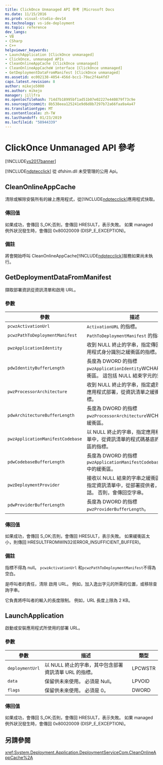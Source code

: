 ```yaml
---
title: ClickOnce Unmanaged API 參考 |Microsoft Docs
ms.date: 11/15/2016
ms.prod: visual-studio-dev14
ms.technology: vs-ide-deployment
ms.topic: reference
dev_langs:
- VB
- CSharp
- C++
helpviewer_keywords:
- LaunchApplication [ClickOnce unmanaged]
- ClickOnce, unmanaged APIs
- CleanOnlineAppCache [ClickOnce unmanaged]
- CleanOnlineAppCacheW interface [ClickOnce unmanaged]
- GetDeploymentDataFromManifest [ClickOnce unmanaged]
ms.assetid: ec002138-4054-456d-bcc1-79ac2f4a4fd7
caps.latest.revision: 8
author: mikejo5000
ms.author: mikejo
manager: jillfra
ms.openlocfilehash: 714d7b18995bf1ad51b07e02227e440879f73c9e
ms.sourcegitcommit: 8b538eea125241e9d6d8b7297b72a66faa9a4a47
ms.translationtype: MT
ms.contentlocale: zh-TW
ms.lasthandoff: 01/23/2019
ms.locfileid: "58944339"
---
```

# <a name="clickonce-unmanaged-api-reference"></a>ClickOnce Unmanaged API 參考
[!INCLUDE[vs2017banner](../includes/vs2017banner.md)]

[!INCLUDE[ndptecclick](../includes/ndptecclick-md.md)] 從 dfshim.dll 未受管理的公用 Api。  
  
## <a name="cleanonlineappcache"></a>CleanOnlineAppCache  
 清除或解除安裝所有的線上應用程式，從[!INCLUDE[ndptecclick](../includes/ndptecclick-md.md)]應用程式快取。  
  
### <a name="return-value"></a>傳回值  
 如果成功，會傳回 S_OK;否則，會傳回 HRESULT，表示失敗。 如果 managed 例外狀況發生時，會傳回 0x80020009 (DISP_E_EXCEPTION)。  
  
### <a name="remarks"></a>備註  
 將會開始呼叫 CleanOnlineAppCache[!INCLUDE[ndptecclick](../includes/ndptecclick-md.md)]服務如果尚未執行。  
  
## <a name="getdeploymentdatafrommanifest"></a>GetDeploymentDataFromManifest  
 擷取部署資訊從資訊清單和啟用 URL。  
  
### <a name="parameters"></a>參數  
  
|參數|描述|類型|  
|---------------|-----------------|----------|  
|`pcwzActivationUrl`|`ActivationURL` 的指標。|LPCWSTR|  
|`pcwzPathToDeploymentManifest`|`PathToDeploymentManifest` 的指標。|LPCWSTR|  
|`pwzApplicationIdentity`|收到 NULL 終止的字串，指定傳回完整的應用程式身分識別之緩衝區的指標。|LPWSTR|  
|`pdwIdentityBufferLength`|長度為 DWORD 的指標`pwzApplicationIdentity`WCHARs 中的緩衝區。 這包括 NULL 結束字元的空間。|LPDWORD|  
|`pwzProcessorArchitecture`|收到 NULL 終止的字串，指定處理器架構的應用程式部署，從資訊清單之緩衝區的指標。|LPWSTR|  
|`pdwArchitectureBufferLength`|長度為 DWORD 的指標`pwzProcessorArchitecture`WCHARs 中的緩衝區。|LPDWORD|  
|`pwzApplicationManifestCodebase`|以 NULL 終止的字串，指定應用程式資訊清單中，從資訊清單的程式碼基底的接收緩衝區的指標。|LPWSTR|  
|`pdwCodebaseBufferLength`|長度為 DWORD 的指標`pwzApplicationManifestCodebase`WCHARs 中的緩衝區。|LPDWORD|  
|`pwzDeploymentProvider`|接收以 NULL 結束的字串之緩衝區的指標，指定資訊清單中，從部署提供者，如果有的話。 否則，會傳回空字串。|LPWSTR|  
|`pdwProviderBufferLength`|長度為 DWORD 的指標`pwzProviderBufferLength`。|LPDWORD|  
  
### <a name="return-value"></a>傳回值  
 如果成功，會傳回 S_OK;否則，會傳回 HRESULT，表示失敗。 如果緩衝區太小，則傳回 HRESULTFROMWIN32(ERROR_INSUFFICIENT_BUFFER)。  
  
### <a name="remarks"></a>備註  
 指標不得為 null。 `pcwzActivationUrl` 和`pcwzPathToDeploymentManifest`不得為空白。  
  
 是呼叫者的責任，清除 啟用 URL。 例如，加入逸出字元的所需的位置，或移除查詢字串。  
  
 它負責將呼叫者的輸入的長度限制。 例如，URL 長度上限為 2 KB。  
  
## <a name="launchapplication"></a>LaunchApplication  
 啟動或安裝應用程式所使用的部署 URL。  
  
### <a name="parameters"></a>參數  
  
|參數|描述|類型|  
|---------------|-----------------|----------|  
|`deploymentUrl`|以 NULL 終止的字串，其中包含部署資訊清單 URL 的指標。|LPCWSTR|  
|`data`|保留供未來使用。 必須是 Null。|LPVOID|  
|`flags`|保留供未來使用。 必須是 0。|DWORD|  
  
### <a name="return-value"></a>傳回值  
 如果成功，會傳回 S_OK;否則，會傳回 HRESULT，表示失敗。 如果 managed 例外狀況發生時，會傳回 0x80020009 (DISP_E_EXCEPTION)。  
  
## <a name="see-also"></a>另請參閱  
 <xref:System.Deployment.Application.DeploymentServiceCom.CleanOnlineAppCache%2A>
